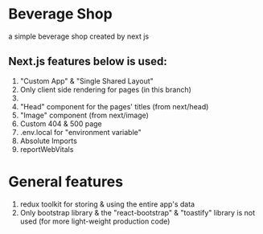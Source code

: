 # Beverage Shop

a simple beverage shop created by next js

## Next.js features below is used:

1. "Custom App" & "Single Shared Layout"
2. Only client side rendering for pages (in this branch)
3.
4. "Head" component for the pages' titles (from next/head)
5. "Image" component (from next/image)
6. Custom 404 & 500 page
7. .env.local for "environment variable"
8. Absolute Imports
9. reportWebVitals

# General features

1. redux toolkit for storing & using the entire app's data
2. Only bootstrap library & the "react-bootstrap" & "toastify" library is not used (for more light-weight production code)
